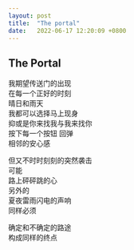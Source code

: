 ```yaml
---
layout: post
title:  "The portal"
date:   2022-06-17 12:20:09 +0800
---
```

## The Portal


我期望传送门的出现  
在每一个正好的时刻  
晴日和雨天  
我都可以选择马上现身  
抑或是你来找我与我来找你  
按下每一个按钮  回弹  
相邻的安心感  

但又不时时刻刻的突然袭击  
可能  
路上砰砰跳的心  
另外的  
夏夜雷雨闪电的声响  
同样必须  

确定和不确定的路途  
构成同样的终点  
